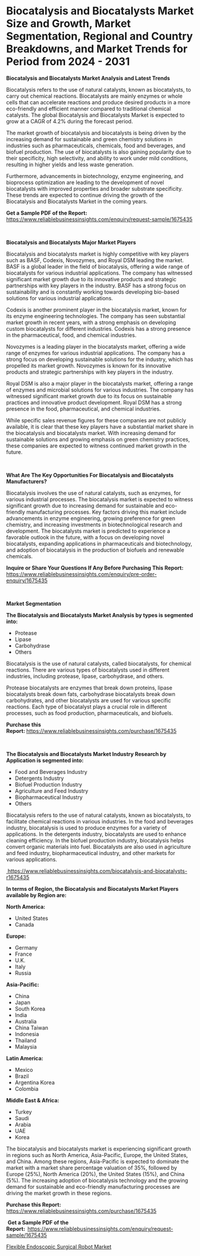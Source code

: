<p><h1>Biocatalysis and Biocatalysts Market Size and Growth, Market Segmentation, Regional and Country Breakdowns, and Market Trends for Period from 2024 -  2031</h1></p><p><strong>Biocatalysis and Biocatalysts Market Analysis and Latest Trends</strong></p>
<p><p>Biocatalysis refers to the use of natural catalysts, known as biocatalysts, to carry out chemical reactions. Biocatalysts are mainly enzymes or whole cells that can accelerate reactions and produce desired products in a more eco-friendly and efficient manner compared to traditional chemical catalysts. The global Biocatalysis and Biocatalysts Market is expected to grow at a CAGR of 4.2% during the forecast period.</p><p>The market growth of biocatalysis and biocatalysts is being driven by the increasing demand for sustainable and green chemistry solutions in industries such as pharmaceuticals, chemicals, food and beverages, and biofuel production. The use of biocatalysts is also gaining popularity due to their specificity, high selectivity, and ability to work under mild conditions, resulting in higher yields and less waste generation.</p><p>Furthermore, advancements in biotechnology, enzyme engineering, and bioprocess optimization are leading to the development of novel biocatalysts with improved properties and broader substrate specificity. These trends are expected to continue driving the growth of the Biocatalysis and Biocatalysts Market in the coming years.</p></p>
<p><strong>Get a Sample PDF of the Report:&nbsp;</strong> <a href="https://www.reliablebusinessinsights.com/enquiry/request-sample/1675435">https://www.reliablebusinessinsights.com/enquiry/request-sample/1675435</a></p>
<p>&nbsp;</p>
<p><strong>Biocatalysis and Biocatalysts Major Market Players</strong></p>
<p><p>Biocatalysis and biocatalysts market is highly competitive with key players such as BASF, Codexis, Novozymes, and Royal DSM leading the market. BASF is a global leader in the field of biocatalysis, offering a wide range of biocatalysts for various industrial applications. The company has witnessed significant market growth due to its innovative products and strategic partnerships with key players in the industry. BASF has a strong focus on sustainability and is constantly working towards developing bio-based solutions for various industrial applications.</p><p>Codexis is another prominent player in the biocatalysis market, known for its enzyme engineering technologies. The company has seen substantial market growth in recent years, with a strong emphasis on developing custom biocatalysts for different industries. Codexis has a strong presence in the pharmaceutical, food, and chemical industries.</p><p>Novozymes is a leading player in the biocatalysts market, offering a wide range of enzymes for various industrial applications. The company has a strong focus on developing sustainable solutions for the industry, which has propelled its market growth. Novozymes is known for its innovative products and strategic partnerships with key players in the industry.</p><p>Royal DSM is also a major player in the biocatalysts market, offering a range of enzymes and microbial solutions for various industries. The company has witnessed significant market growth due to its focus on sustainable practices and innovative product development. Royal DSM has a strong presence in the food, pharmaceutical, and chemical industries.</p><p>While specific sales revenue figures for these companies are not publicly available, it is clear that these key players have a substantial market share in the biocatalysis and biocatalysts market. With increasing demand for sustainable solutions and growing emphasis on green chemistry practices, these companies are expected to witness continued market growth in the future.</p></p>
<p>&nbsp;</p>
<p><strong>What Are The Key Opportunities For Biocatalysis and Biocatalysts Manufacturers?</strong></p>
<p><p>Biocatalysis involves the use of natural catalysts, such as enzymes, for various industrial processes. The biocatalysis market is expected to witness significant growth due to increasing demand for sustainable and eco-friendly manufacturing processes. Key factors driving this market include advancements in enzyme engineering, growing preference for green chemistry, and increasing investments in biotechnological research and development. The biocatalysts market is predicted to experience a favorable outlook in the future, with a focus on developing novel biocatalysts, expanding applications in pharmaceuticals and biotechnology, and adoption of biocatalysis in the production of biofuels and renewable chemicals.</p></p>
<p><strong>Inquire or Share Your Questions If Any Before Purchasing This Report:</strong> <a href="https://www.reliablebusinessinsights.com/enquiry/pre-order-enquiry/1675435">https://www.reliablebusinessinsights.com/enquiry/pre-order-enquiry/1675435</a></p>
<p>&nbsp;</p>
<p><strong>Market Segmentation</strong></p>
<p><strong>The Biocatalysis and Biocatalysts Market Analysis by types is segmented into:</strong></p>
<p><ul><li>Protease</li><li>Lipase</li><li>Carbohydrase</li><li>Others</li></ul></p>
<p><p>Biocatalysis is the use of natural catalysts, called biocatalysts, for chemical reactions. There are various types of biocatalysts used in different industries, including protease, lipase, carbohydrase, and others. </p><p>Protease biocatalysts are enzymes that break down proteins, lipase biocatalysts break down fats, carbohydrase biocatalysts break down carbohydrates, and other biocatalysts are used for various specific reactions. Each type of biocatalyst plays a crucial role in different processes, such as food production, pharmaceuticals, and biofuels.</p></p>
<p><strong>Purchase this Report:&nbsp;</strong><a href="https://www.reliablebusinessinsights.com/purchase/1675435">https://www.reliablebusinessinsights.com/purchase/1675435</a></p>
<p>&nbsp;</p>
<p><strong>The Biocatalysis and Biocatalysts Market Industry Research by Application is segmented into:</strong></p>
<p><ul><li>Food and Beverages Industry</li><li>Detergents Industry</li><li>Biofuel Production Industry</li><li>Agriculture and Feed Industry</li><li>Biopharmaceutical Industry</li><li>Others</li></ul></p>
<p><p>Biocatalysis refers to the use of natural catalysts, known as biocatalysts, to facilitate chemical reactions in various industries. In the food and beverages industry, biocatalysis is used to produce enzymes for a variety of applications. In the detergents industry, biocatalysts are used to enhance cleaning efficiency. In the biofuel production industry, biocatalysis helps convert organic materials into fuel. Biocatalysts are also used in agriculture and feed industry, biopharmaceutical industry, and other markets for various applications.</p></p>
<p><a href="https://www.reliablebusinessinsights.com/biocatalysis-and-biocatalysts-r1675435">&nbsp;https://www.reliablebusinessinsights.com/biocatalysis-and-biocatalysts-r1675435</a></p>
<p><strong>In terms of Region, the Biocatalysis and Biocatalysts Market Players available by Region are:</strong></p>
<p>
    <p> <strong> North America: </strong>
        <ul>
            <li>United States</li>
            <li>Canada</li>
        </ul>
        </p> 
    <p> <strong> Europe: </strong>
        <ul>
            <li>Germany</li>
            <li>France</li>
            <li>U.K.</li>
            <li>Italy</li>
            <li>Russia</li>
        </ul>
        </p> 
    <p> <strong> Asia-Pacific: </strong>
        <ul>
            <li>China</li>
            <li>Japan</li>
            <li>South Korea</li>
            <li>India</li>
            <li>Australia</li>
            <li>China Taiwan</li>
            <li>Indonesia</li>
            <li>Thailand</li>
            <li>Malaysia</li>
        </ul>
        </p> 
    <p> <strong> Latin America: </strong>
        <ul>
            <li>Mexico</li>
            <li>Brazil</li>
            <li>Argentina Korea</li>
            <li>Colombia</li>
        </ul>
        </p> 
    <p> <strong> Middle East & Africa: </strong>
        <ul>
            <li>Turkey</li>
            <li>Saudi</li>
            <li>Arabia</li>
            <li>UAE</li>
            <li>Korea</li>
        </ul>
    </p>
    </p>
<p><p>The biocatalysis and biocatalysts market is experiencing significant growth in regions such as North America, Asia-Pacific, Europe, the United States, and China. Among these regions, Asia-Pacific is expected to dominate the market with a market share percentage valuation of 35%, followed by Europe (25%), North America (20%), the United States (15%), and China (5%). The increasing adoption of biocatalysis technology and the growing demand for sustainable and eco-friendly manufacturing processes are driving the market growth in these regions.</p></p>
<p><strong>Purchase this Report: </strong><a href="https://www.reliablebusinessinsights.com/purchase/1675435">https://www.reliablebusinessinsights.com/purchase/1675435</a></p>
<p>&nbsp;<strong>Get a Sample PDF of the Report:&nbsp;&nbsp;</strong><a href="https://www.reliablebusinessinsights.com/enquiry/request-sample/1675435">https://www.reliablebusinessinsights.com/enquiry/request-sample/1675435</a></p>
<p><strong></strong></p>
<p><p><a href="https://view.publitas.com/reportprime-1/flexible-endoscopic-surgical-robot-market-research-report-market-forecast-and-growth-prospects-with-a-steady-cagr-of-12-2-from-2024-2031/">Flexible Endoscopic Surgical Robot Market</a></p></p>